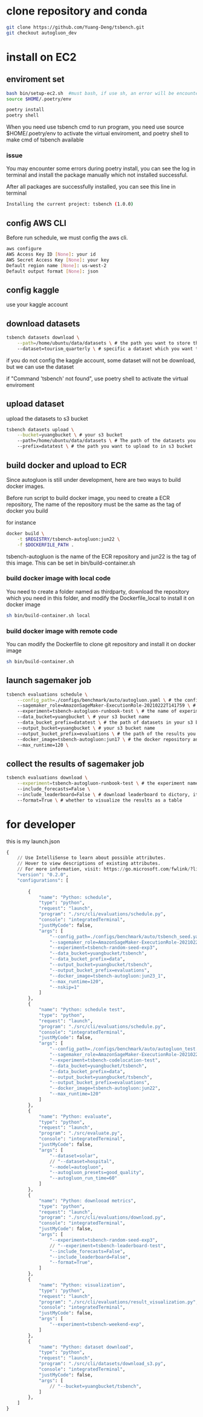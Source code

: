 # clone repository and conda 
```bash
git clone https://github.com/Yuang-Deng/tsbench.git
git checkout autogluon_dev
```

# install on EC2
## enviroment set
```bash
bash bin/setup-ec2.sh  #must bash, if use sh, an error will be encountered
source $HOME/.poetry/env

poetry install
poetry shell
```
When you need use tsbench cmd to run program, you need use source $HOME/.poetry/env to activate the virtual enviroment, and poetry shell to make cmd of tsbench available
### issue
You may encounter some errors during poetry install, you can see the log in terminal and install the package manually which not installed successful.

After all packages are successfully installed, you can see this line in terminal
```bash
Installing the current project: tsbench (1.0.0)
```

## config AWS CLI
Before run schedule, we must config the aws cli.

<!-- In aws configure, only region is needed, they others can be left empty. -->
```bash
aws configure 
AWS Access Key ID [None]: your id
AWS Secret Access Key [None]: your key
Default region name [None]: us-west-2
Default output format [None]: json
```

## config kaggle
use your kaggle account

## download datasets

```bash
tsbench datasets download \
    --path=/home/ubuntu/data/datasets \ # the path you want to store the datasets.
    --dataset=tourism_quarterly \ # specific a dataset which you want to download, if not specific, all datasets will be downloaded.
```

if you do not config the kaggle account, some dataset will not be download, but we can use the dataset 

if "Command 'tsbench' not found", use poetry shell to activate the virtual enviroment

## upload dataset
upload the datasets to s3 bucket
```bash
tsbench datasets upload \
    --bucket=yuangbucket \ # your s3 bucket
    --path=/home/ubuntu/data/datasets \ # The path of the datasets you downloaded
    --prefix=datatest \ # the path you want to upload to in s3 bucket
```

## build docker and upload to ECR
Since autogluon is still under development, here are two ways to build docker images.

Before run script to build docker image, you need to create a ECR repository, The name of the repository must be the same as the tag of docker you build

for instance
```bash
docker build \
    -t $REGISTRY/tsbench-autogluon:jun22 \
    -f $DOCKERFILE_PATH . 
```
tsbench-autogluon is the name of the ECR repository and jun22 is the tag of this image. This can be set in bin/build-container.sh

### build docker image with local code
You need to create a folder named as thirdparty, download the repository which you need in this folder, and modify the Dockerfile_local to install it on docker image
```bash
sh bin/build-container.sh local
```

### build docker image with remote code
You can modify the Dockerfile to clone git repository and install it on docker image
```bash
sh bin/build-container.sh
```

## launch sagemaker job
```bash
tsbench evaluations schedule \
    --config_path=./configs/benchmark/auto/autogluon.yaml \ # the config file you want to run
    --sagemaker_role=AmazonSageMaker-ExecutionRole-20210222T141759 \ # your sagemaker role
    --experiment=tsbench-autogluon-runbook-test \ # the name of experiment
    --data_bucket=yuangbucket \ # your s3 bucket name
    --data_bucket_prefix=datatest \ # the path of datasets in your s3 bucket
    --output_bucket=yuangbucket \ # your s3 bucket name
    --output_bucket_prefix=evaluations \ # the path of the results you want to store in your s3 bucket
    --docker_image=tsbench-autogluon:jun17 \ # the docker repository and tag you build before
    --max_runtime=120 \
```

## collect the results of sagemaker job
```bash
tsbench evaluations download \
    --experiment=tsbench-autogluon-runbook-test \ # the experiment name you want to download
    --include_forecasts=False \ 
    --include_leaderboard=False \ # download leaderboard to dictory, it only valid when model is autogluon
    --format=True \ # whether to visualize the results as a table
```


# for developer
this is my launch.json

```python
{
    // Use IntelliSense to learn about possible attributes.
    // Hover to view descriptions of existing attributes.
    // For more information, visit: https://go.microsoft.com/fwlink/?linkid=830387
    "version": "0.2.0",
    "configurations": [
        
        {
            "name": "Python: schedule",
            "type": "python",
            "request": "launch",
            "program": "./src/cli/evaluations/schedule.py",
            "console": "integratedTerminal",
            "justMyCode": false,
            "args": [
                "--config_path=./configs/benchmark/auto/tsbench_seed.yaml",
                "--sagemaker_role=AmazonSageMaker-ExecutionRole-20210222T141759",
                "--experiment=tsbench-random-seed-exp3",
                "--data_bucket=yuangbucket/tsbench",
                "--data_bucket_prefix=data",
                "--output_bucket=yuangbucket/tsbench",
                "--output_bucket_prefix=evaluations",
                "--docker_image=tsbench-autogluon:jun23_1",
                "--max_runtime=120",
                "--nskip=1"
            ]
        },
        {
            "name": "Python: schedule test",
            "type": "python",
            "request": "launch",
            "program": "./src/cli/evaluations/schedule.py",
            "console": "integratedTerminal",
            "justMyCode": false,
            "args": [
                "--config_path=./configs/benchmark/auto/autogluon_test.yaml",
                "--sagemaker_role=AmazonSageMaker-ExecutionRole-20210222T141759",
                "--experiment=tsbench-codelocation-test",
                "--data_bucket=yuangbucket/tsbench",
                "--data_bucket_prefix=data",
                "--output_bucket=yuangbucket/tsbench",
                "--output_bucket_prefix=evaluations",
                "--docker_image=tsbench-autogluon:jun22",
                "--max_runtime=120"
            ]
        },
        {
            "name": "Python: evaluate",
            "type": "python",
            "request": "launch",
            "program": "./src/evaluate.py",
            "console": "integratedTerminal",
            "justMyCode": false,
            "args": [
                "--dataset=solar",
                // "--dataset=hospital",
                "--model=autogluon",
                "--autogluon_presets=good_quality",
                "--autogluon_run_time=60"
            ]
        },
        {
            "name": "Python: downlooad metrics",
            "type": "python",
            "request": "launch",
            "program": "./src/cli/evaluations/download.py",
            "console": "integratedTerminal",
            "justMyCode": false,
            "args": [
                "--experiment=tsbench-random-seed-exp3",
                // "--experiment=tsbench-leaderboard-test",
                "--include_forecasts=False",
                "--include_leaderboard=False",
                "--format=True",
            ]
        },
        {
            "name": "Python: visualization",
            "type": "python",
            "request": "launch",
            "program": "./src/cli/evaluations/result_visualization.py",
            "console": "integratedTerminal",
            "justMyCode": false,
            "args": [
                "--experiment=tsbench-weekend-exp",
            ]
        },
        {
            "name": "Python: dataset download",
            "type": "python",
            "request": "launch",
            "program": "./src/cli/datasets/download_s3.py",
            "console": "integratedTerminal",
            "justMyCode": false,
            "args": [
                // "--bucket=yuangbucket/tsbench",
            ]
        },
    ]
}
```
